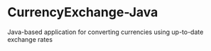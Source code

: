 # CurrencyExchange-Java
Java-based application for converting currencies using up-to-date exchange rates
